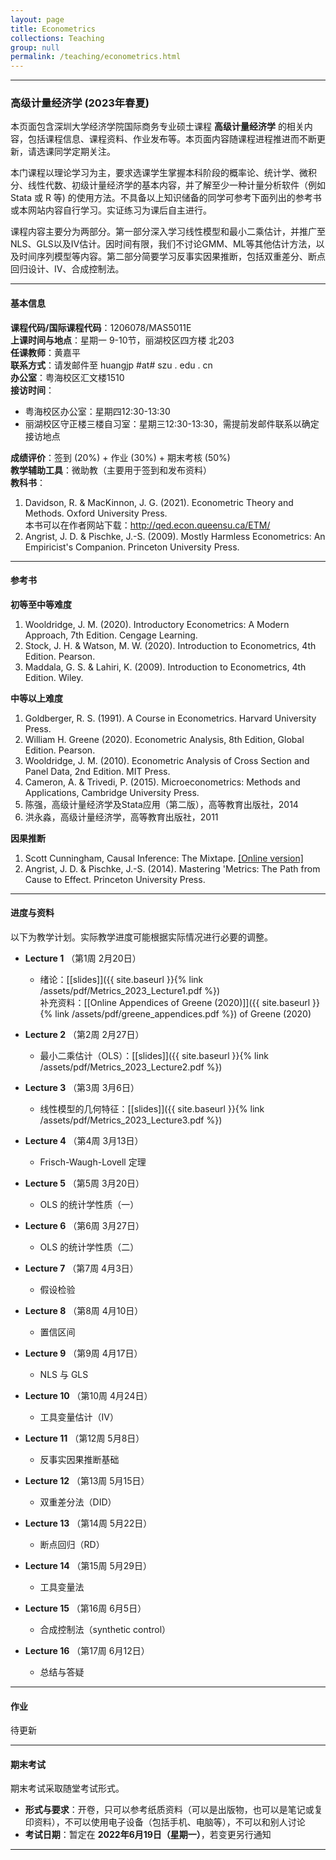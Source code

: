 ```yaml
---
layout: page
title: Econometrics
collections: Teaching
group: null
permalink: /teaching/econometrics.html
---
```


---
### 高级计量经济学 (2023年春夏)

本页面包含深圳大学经济学院国际商务专业硕士课程 **高级计量经济学** 的相关内容，包括课程信息、课程资料、作业发布等。本页面内容随课程进程推进而不断更新，请选课同学定期关注。

本门课程以理论学习为主，要求选课学生掌握本科阶段的概率论、统计学、微积分、线性代数、初级计量经济学的基本内容，并了解至少一种计量分析软件（例如 Stata 或 R 等) 的使用方法。不具备以上知识储备的同学可参考下面列出的参考书或本网站内容自行学习。实证练习为课后自主进行。   

课程内容主要分为两部分。第一部分深入学习线性模型和最小二乘估计，并推广至NLS、GLS以及IV估计。因时间有限，我们不讨论GMM、ML等其他估计方法，以及时间序列模型等内容。第二部分简要学习反事实因果推断，包括双重差分、断点回归设计、IV、合成控制法。

---
#### 基本信息

**课程代码/国际课程代码**：1206078/MAS5011E    
**上课时间与地点**：星期一 9-10节，丽湖校区四方楼 北203    
**任课教师**：黄嘉平    
**联系方式**：请发邮件至 huangjp #at# szu . edu . cn   
**办公室**：粤海校区汇文楼1510   
**接访时间**：   
  - 粤海校区办公室：星期四12:30-13:30   
  - 丽湖校区守正楼三楼自习室：星期三12:30-13:30，需提前发邮件联系以确定接访地点      

**成绩评价**：签到 (20%) + 作业 (30%) + 期末考核 (50%)   
**教学辅助工具**：微助教（主要用于签到和发布资料）   
**教科书**：   
1. Davidson, R. & MacKinnon, J. G. (2021). Econometric Theory and Methods. Oxford University Press.      
本书可以在作者网站下载：<http://qed.econ.queensu.ca/ETM/>   
2. Angrist, J. D. & Pischke, J.-S. (2009). Mostly Harmless Econometrics: An Empiricist's Companion. Princeton University Press.    


---
#### 参考书

**初等至中等难度**   
1. Wooldridge, J. M. (2020). Introductory Econometrics: A Modern Approach, 7th Edition. Cengage Learning.   
2. Stock, J. H. & Watson, M. W. (2020). Introduction to Econometrics, 4th Edition. Pearson.   
3. Maddala, G. S. & Lahiri, K. (2009). Introduction to Econometrics, 4th Edition. Wiley.      

**中等以上难度**   
1. Goldberger, R. S. (1991). A Course in Econometrics. Harvard University Press.   
2. William H. Greene (2020). Econometric Analysis, 8th Edition, Global Edition. Pearson.   
3. Wooldridge, J. M. (2010). Econometric Analysis of Cross Section and Panel Data, 2nd Edition. MIT Press.   
4. Cameron, A. & Trivedi, P. (2015). Microeconometrics: Methods and Applications, Cambridge University Press.   
5. 陈强，高级计量经济学及Stata应用（第二版），高等教育出版社，2014   
6. 洪永淼，高级计量经济学，高等教育出版社，2011

**因果推断**
1. Scott Cunningham, Causal Inference: The Mixtape. [[Online version]](https://mixtape.scunning.com/)   
2. Angrist, J. D. & Pischke, J.-S. (2014). Mastering 'Metrics: The Path from Cause to Effect. Princeton University Press.   



---
#### 进度与资料

以下为教学计划。实际教学进度可能根据实际情况进行必要的调整。
* **Lecture 1** （第1周 2月20日）
  - 绪论：[[slides]]({{ site.baseurl }}{% link /assets/pdf/Metrics_2023_Lecture1.pdf %})     
    补充资料：[[Online Appendices of Greene (2020)]]({{ site.baseurl }}{% link /assets/pdf/greene_appendices.pdf %}) of Greene (2020)   

* **Lecture 2** （第2周 2月27日）  
  - 最小二乘估计（OLS）：[[slides]]({{ site.baseurl }}{% link /assets/pdf/Metrics_2023_Lecture2.pdf %})       

* **Lecture 3** （第3周 3月6日）  
  - 线性模型的几何特征：[[slides]]({{ site.baseurl }}{% link /assets/pdf/Metrics_2023_Lecture3.pdf %})    

* **Lecture 4** （第4周 3月13日）  
  - Frisch-Waugh-Lovell 定理    

* **Lecture 5** （第5周 3月20日）  
  - OLS 的统计学性质（一）    

* **Lecture 6** （第6周 3月27日）  
  - OLS 的统计学性质（二）    

* **Lecture 7** （第7周 4月3日）  
  - 假设检验    

* **Lecture 8** （第8周 4月10日）  
  - 置信区间   

* **Lecture 9** （第9周 4月17日）  
  - NLS 与 GLS   

* **Lecture 10** （第10周 4月24日）   
  - 工具变量估计（IV）    

* **Lecture 11** （第12周 5月8日）   
  - 反事实因果推断基础    

* **Lecture 12** （第13周 5月15日）   
  - 双重差分法（DID）    

* **Lecture 13** （第14周 5月22日）   
  - 断点回归（RD）   

* **Lecture 14** （第15周 5月29日）   
  - 工具变量法

* **Lecture 15** （第16周 6月5日）   
  - 合成控制法（synthetic control）   

* **Lecture 16** （第17周 6月12日）   
  - 总结与答疑   


---
#### 作业

待更新   

<!--
**作业提交方法**   
1. 作业可以手写也可以用办公软件完成。将完成的作业存为PDF格式的单一文件，并将文件以“**AE2023-A?-学号-姓名**”的格式命名，其中?代表第n次作业。例如：    
    > 张三的第2次作业：AE2023-A2-2022000001-张三   

2. 将存好的文件以附件形式发到 hjpszu@163.com 。**邮件主题需与作业文件名一致**。如果发送成功，你将收到一封自动回复的邮件。注意：本邮箱只用来接收作业，不回复任何其他问题。   
-->


---
#### 期末考试

期末考试采取随堂考试形式。
* **形式与要求**：开卷，只可以参考纸质资料（可以是出版物，也可以是笔记或复印资料），不可以使用电子设备（包括手机、电脑等），不可以和别人讨论    
* **考试日期**：暂定在 **2022年6月19日（星期一）**，若变更另行通知   

---
